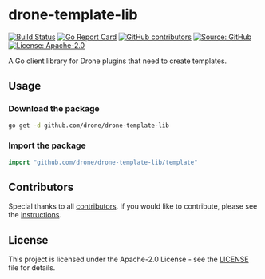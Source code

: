 # drone-template-lib

[![Build Status](https://img.shields.io/drone/build/thegeeklab/drone-template-lib?logo=drone&server=https%3A%2F%2Fdrone.thegeeklab.de)](https://drone.thegeeklab.de/thegeeklab/drone-template-lib)
[![Go Report Card](https://goreportcard.com/badge/github.com/thegeeklab/drone-template-lib)](https://goreportcard.com/report/github.com/thegeeklab/drone-template-lib)
[![GitHub contributors](https://img.shields.io/github/contributors/thegeeklab/drone-template-lib)](https://github.com/thegeeklab/drone-template-lib/graphs/contributors)
[![Source: GitHub](https://img.shields.io/badge/source-github-blue.svg?logo=github&logoColor=white)](https://github.com/thegeeklab/drone-template-lib)
[![License: Apache-2.0](https://img.shields.io/github/license/thegeeklab/drone-template-lib)](https://github.com/thegeeklab/drone-template-lib/blob/main/LICENSE)

A Go client library for Drone plugins that need to create templates.

## Usage

### Download the package

```bash
go get -d github.com/drone/drone-template-lib
```

### Import the package

```Go
import "github.com/drone/drone-template-lib/template"
```

## Contributors

Special thanks to all [contributors](https://github.com/thegeeklab/drone-template-lib/graphs/contributors). If you would like to contribute, please see the [instructions](https://github.com/thegeeklab/drone-template-lib/blob/main/CONTRIBUTING.md).

## License

This project is licensed under the Apache-2.0 License - see the [LICENSE](https://github.com/thegeeklab/drone-template-lib/blob/main/LICENSE) file for details.
